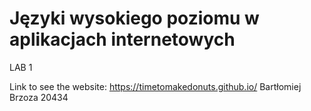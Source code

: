 # Języki wysokiego poziomu w aplikacjach internetowych
LAB 1

Link to see the website: https://timetomakedonuts.github.io/
Bartłomiej Brzoza 20434
